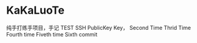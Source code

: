 # KaKaLuoTe
纯手打练手项目，手记
TEST SSH PublicKey Key，
Second Time
Thrid Time
Fourth time
Fiveth time
Sixth commit


